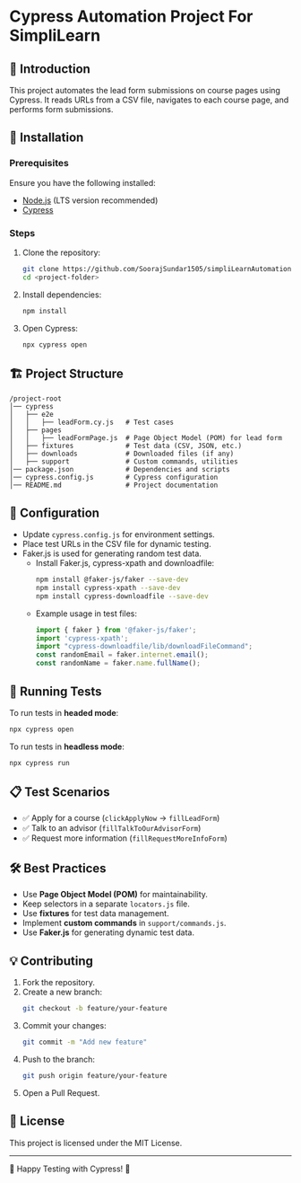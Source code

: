 # Cypress Automation Project For SimpliLearn

## 📌 Introduction
This project automates the lead form submissions on course pages using Cypress. It reads URLs from a CSV file, navigates to each course page, and performs form submissions.

## 🚀 Installation

### Prerequisites
Ensure you have the following installed:
- [Node.js](https://nodejs.org/) (LTS version recommended)
- [Cypress](https://www.cypress.io/)

### Steps
1. Clone the repository:
   ```sh
   git clone https://github.com/SoorajSundar1505/simpliLearnAutomation
   cd <project-folder>
   ```
2. Install dependencies:
   ```sh
   npm install
   ```
3. Open Cypress:
   ```sh
   npx cypress open
   ```

## 🏗 Project Structure
```
/project-root
│── cypress
│   ├── e2e
│   │   ├── leadForm.cy.js   # Test cases
│   ├── pages
│   │   ├── leadFormPage.js  # Page Object Model (POM) for lead form
│   ├── fixtures             # Test data (CSV, JSON, etc.)
│   ├── downloads            # Downloaded files (if any)
│   ├── support              # Custom commands, utilities
│── package.json             # Dependencies and scripts
│── cypress.config.js        # Cypress configuration
│── README.md                # Project documentation
```

## 🔧 Configuration
- Update `cypress.config.js` for environment settings.
- Place test URLs in the CSV file for dynamic testing.
- Faker.js is used for generating random test data.
  - Install Faker.js, cypress-xpath and downloadfile:
    ```sh
    npm install @faker-js/faker --save-dev
    npm install cypress-xpath --save-dev
    npm install cypress-downloadfile --save-dev
    ```
  - Example usage in test files:
    ```js
    import { faker } from '@faker-js/faker';
    import 'cypress-xpath';
    import "cypress-downloadfile/lib/downloadFileCommand";
    const randomEmail = faker.internet.email();
    const randomName = faker.name.fullName();
    ```

## 🎯 Running Tests
To run tests in **headed mode**:
```sh
npx cypress open
```
To run tests in **headless mode**:
```sh
npx cypress run
```

## 📋 Test Scenarios
- ✅ Apply for a course (`clickApplyNow` → `fillLeadForm`)
- ✅ Talk to an advisor (`fillTalkToOurAdvisorForm`)
- ✅ Request more information (`fillRequestMoreInfoForm`)

## 🛠 Best Practices
- Use **Page Object Model (POM)** for maintainability.
- Keep selectors in a separate `locators.js` file.
- Use **fixtures** for test data management.
- Implement **custom commands** in `support/commands.js`.
- Use **Faker.js** for generating dynamic test data.

## 💡 Contributing
1. Fork the repository.
2. Create a new branch:
   ```sh
   git checkout -b feature/your-feature
   ```
3. Commit your changes:
   ```sh
   git commit -m "Add new feature"
   ```
4. Push to the branch:
   ```sh
   git push origin feature/your-feature
   ```
5. Open a Pull Request.

## 📜 License
This project is licensed under the MIT License.

---
🚀 Happy Testing with Cypress! 🎯


